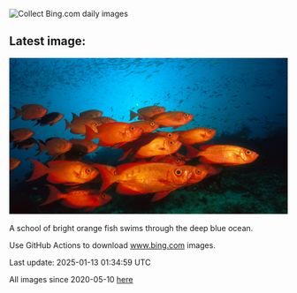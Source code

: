 ![Collect Bing.com daily images](https://github.com/counter2015/bing-daily-images/workflows/Collect%20Bing.com%20daily%20images/badge.svg)
## Latest image:
![](images/CrescentTail.jpg)

A school of bright orange fish swims through the deep blue ocean.

Use GitHub Actions to download www.bing.com images.

Last update: 2025-01-13 01:34:59 UTC

All images since 2020-05-10 [here](https://github.com/counter2015/bing-daily-images/tree/master/images)
